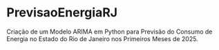 # PrevisaoEnergiaRJ
Criação de um Modelo ARIMA em Python para Previsão do Consumo de Energia no Estado do Rio de Janeiro nos Primeiros Meses de 2025.

